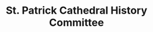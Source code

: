 ---
layout: repo
title: "St. Patrick Cathedral History Committee"
id: 14122
permalink: repos/14122/
---